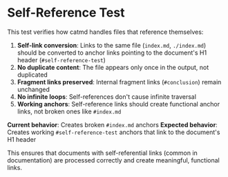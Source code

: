 # Self-Reference Test

This test verifies how catmd handles files that reference themselves:

1. **Self-link conversion**: Links to the same file (`index.md`, `./index.md`) should be converted to anchor links pointing to the document's H1 header (`#self-reference-test`)
2. **No duplicate content**: The file appears only once in the output, not duplicated
3. **Fragment links preserved**: Internal fragment links (`#conclusion`) remain unchanged
4. **No infinite loops**: Self-references don't cause infinite traversal
5. **Working anchors**: Self-reference links should create functional anchor links, not broken ones like `#index.md`

**Current behavior**: Creates broken `#index.md` anchors
**Expected behavior**: Creates working `#self-reference-test` anchors that link to the document's H1 header

This ensures that documents with self-referential links (common in documentation) are processed correctly and create meaningful, functional links.